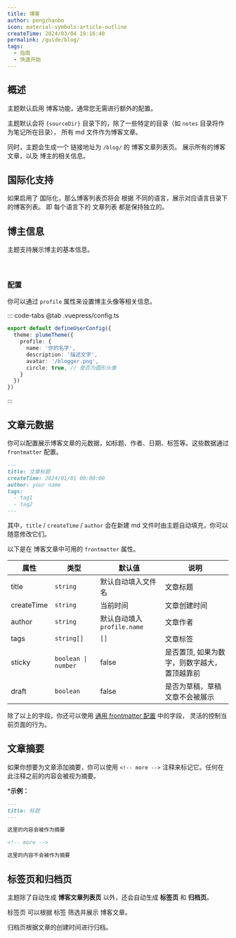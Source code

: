 ```yaml
---
title: 博客
author: pengzhanbo
icon: material-symbols:article-outline
createTime: 2024/03/04 19:16:40
permalink: /guide/blog/
tags:
  - 指南
  - 快速开始
---
```


<script setup lang="ts">
import VPBlogProfile from 'vuepress-theme-plume/components/Blog/VPBlogProfile.vue'
</script>

## 概述

主题默认启用 博客功能，通常您无需进行额外的配置。

主题默认会将 `{sourceDir}` 目录下的，除了一些特定的目录（如 `notes` 目录将作为笔记所在目录），
所有 md 文件作为博客文章。

同时，主题会生成一个 链接地址为 `/blog/` 的 博客文章列表页。
展示所有的博客文章，以及 博主的相关信息。

## 国际化支持

如果启用了 国际化，那么博客列表页将会 根据 不同的语言，展示对应语言目录下的博客列表。
即 每个语言下的 文章列表 都是保持独立的。

## 博主信息

主题支持展示博主的基本信息。

<div
  style="width: 310px;margin: 0 auto;padding: 20px 20px 1px;text-align:center;border-radius: 4px;
  background-color: var(--vp-c-bg-soft);transition: background-color var(--t-color);"
>
  <VPBlogProfile />
</div>

### 配置

你可以通过 `profile` 属性来设置博主头像等相关信息。

::: code-tabs
@tab .vuepress/config.ts

```ts
export default defineUserConfig({
  theme: plumeTheme({
    profile: {
      name: '你的名字',
      description: '描述文字',
      avatar: '/blogger.png',
      circle: true, // 是否为圆形头像
    }
  })
})
```

:::

## 文章元数据

你可以配置展示博客文章的元数据，如标题、作者、日期、标签等。这些数据通过 `frontmatter` 配置。

```md
---
title: 文章标题
createTime: 2024/01/01 00:00:00
author: your name
tags:
  - tag1
  - tag2
---
```

其中，`title` / `createTime` / `author` 会在新建 md 文件时由主题自动填充，你可以随意修改它们。

以下是在 博客文章中可用的 `frontmatter` 属性。

| 属性       | 类型                | 默认值                      | 说明                                         |
| ---------- | ------------------- | --------------------------- | -------------------------------------------- |
| title      | `string`            | 默认自动填入文件名          | 文章标题                                     |
| createTime | `string`            | 当前时间                    | 文章创建时间                                 |
| author     | `string`            | 默认自动填入 `profile.name` | 文章作者                                     |
| tags       | `string[]`          | `[]`                        | 文章标签                                     |
| sticky     | `boolean \| number` | false                       | 是否置顶, 如果为数字，则数字越大，置顶越靠前 |
| draft      | `boolean`           | false                       | 是否为草稿，草稿文章不会被展示               |

除了以上的字段，你还可以使用 [通用 frontmatter 配置](../config/frontmatter/basic.md) 中的字段，
灵活的控制当前页面的行为。

## 文章摘要

如果你想要为文章添加摘要，你可以使用 `<!-- more -->` 注释来标记它。任何在此注释之前的内容会被视为摘要。

***示例：**

```md
---
title: 标题
---

这里的内容会被作为摘要

<!-- more -->

这里的内容不会被作为摘要
```

## 标签页和归档页

主题除了自动生成 **博客文章列表页** 以外，还会自动生成 **标签页** 和 **归档页**。

标签页 可以根据 标签 筛选并展示 博客文章。

归档页根据文章的创建时间进行归档。
